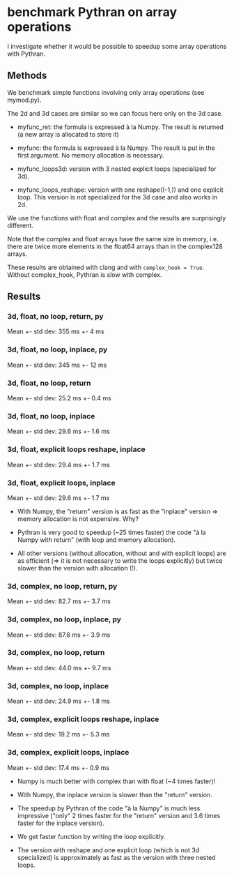 # benchmark Pythran on array operations

I investigate whether it would be possible to speedup some array operations with
Pythran.

## Methods

We benchmark simple functions involving only array operations (see mymod.py).

The 2d and 3d cases are similar so we can focus here only on the 3d case.

- myfunc_ret: the formula is expressed à la Numpy. The result is returned (a new
  array is allocated to store it)

- myfunc: the formula is expressed à la Numpy. The result is put in the first
  argument.  No memory allocation is necessary.

- myfunc_loops3d: version with 3 nested explicit loops (specialized for 3d).

- myfunc_loops_reshape: version with one reshape((-1,)) and one explicit
  loop. This version is not specialized for the 3d case and also works in 2d.

We use the functions with float and complex and the results are surprisingly
different.

Note that the complex and float arrays have the same size in memory, i.e. there
are twice more elements in the float64 arrays than in the complex128 arrays.

These results are obtained with clang and with `complex_hook = True`. Without
complex_hook, Pythran is slow with complex.

## Results

### 3d, float, no loop, return, py
Mean +- std dev: 355 ms +- 4 ms

### 3d, float, no loop, inplace, py
Mean +- std dev: 345 ms +- 12 ms

### 3d, float, no loop, return
Mean +- std dev: 25.2 ms +- 0.4 ms

### 3d, float, no loop, inplace
Mean +- std dev: 29.6 ms +- 1.6 ms

### 3d, float, explicit loops reshape, inplace
Mean +- std dev: 29.4 ms +- 1.7 ms

### 3d, float, explicit loops, inplace
Mean +- std dev: 29.6 ms +- 1.7 ms

- With Numpy, the "return" version is as fast as the "inplace" version => memory
  allocation is not expensive. Why?

- Pythran is very good to speedup (~25 times faster) the code "à la Numpy with
  return" (with loop and memory allocation).

- All other versions (without allocation, without and with explicit loops) are as
  efficient (=> it is not necessary to write the loops explicitly) but twice
  slower than the version with allocation (!).


### 3d, complex, no loop, return, py
Mean +- std dev: 82.7 ms +- 3.7 ms

### 3d, complex, no loop, inplace, py
Mean +- std dev: 87.8 ms +- 3.9 ms

### 3d, complex, no loop, return
Mean +- std dev: 44.0 ms +- 9.7 ms

### 3d, complex, no loop, inplace
Mean +- std dev: 24.9 ms +- 1.8 ms

### 3d, complex, explicit loops reshape, inplace
Mean +- std dev: 19.2 ms +- 5.3 ms

### 3d, complex, explicit loops, inplace
Mean +- std dev: 17.4 ms +- 0.9 ms

- Numpy is much better with complex than with float (~4 times faster)!

- With Numpy, the inplace version is slower than the "return" version.

- The speedup by Pythran of the code "à la Numpy" is much less impressive ("only"
  2 times faster for the "return" version and 3.6 times faster for the inplace
  version).

- We get faster function by writing the loop explicitly.

- The version with reshape and one explicit loop (which is not 3d specialized) is
  approximately as fast as the version with three nested loops.
